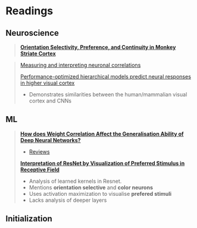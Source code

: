 # Readings 

## Neuroscience

> [**Orientation Selectivity, Preference, and Continuity in Monkey Striate Cortex**](https://www.jneurosci.org/content/jneuro/12/8/3139.full.pdf)

> [Measuring and interpreting neuronal correlations](http://www.marlenecohen.com/pubs/CohenKohn2011.pdf)
> 
> [Performance-optimized hierarchical models predict neural responses in higher visual cortex](https://www.pnas.org/doi/full/10.1073/pnas.1403112111)
>   - Demonstrates similarities between the human/mammalian visual cortex and CNNs



## ML

> [**How does Weight Correlation Affect the Generalisation Ability of Deep Neural Networks?**](https://proceedings.neurips.cc/paper/2020/file/f48c04ffab49ff0e5d1176244fdfb65c-Paper.pdf)
>  - [Reviews](https://proceedings.neurips.cc/paper/2020/file/f48c04ffab49ff0e5d1176244fdfb65c-Review.html)
>    
> [**Interpretation of ResNet by Visualization of Preferred Stimulus in Receptive Field**](https://arxiv.org/pdf/2006.01645.pdf)
>   - Analysis of learned kernels in Resnet.
>   - Mentions **orientation selective** and **color neurons**
>   - Uses activation maximization to visualise **prefered stimuli**
>   - Lacks analysis of deeper layers



## Initialization 

>
